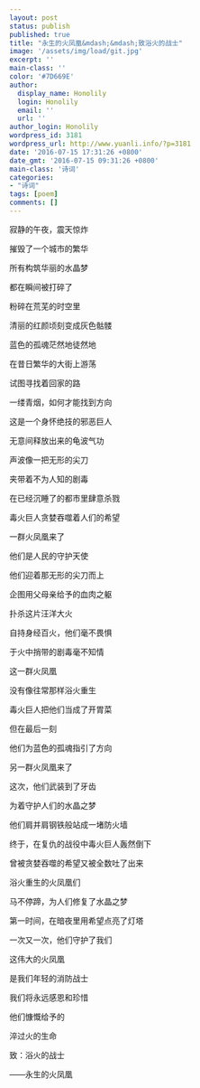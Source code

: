 ```yaml
---
layout: post
status: publish
published: true
title: "永生的火凤凰&mdash;&mdash;致浴火的战士"
image: '/assets/img/load/git.jpg'
excerpt: ''
main-class: ''
color: '#7D669E'
author:
  display_name: Honolily
  login: Honolily
  email: ''
  url: ''
author_login: Honolily
wordpress_id: 3181
wordpress_url: http://www.yuanli.info/?p=3181
date: '2016-07-15 17:31:26 +0800'
date_gmt: '2016-07-15 09:31:26 +0800'
main-class: '诗词'
categories:
- "诗词"
tags: [poem]
comments: []
---
```

寂静的午夜，震天惊炸

摧毁了一个城市的繁华

所有构筑华丽的水晶梦

都在瞬间被打碎了

粉碎在荒芜的时空里

清丽的红颜顷刻变成灰色骷髅

蓝色的孤魂茫然地徒然地

在昔日繁华的大街上游荡

试图寻找着回家的路

一缕青烟，如何才能找到方向

这是一个身怀绝技的邪恶巨人

无意间释放出来的龟波气功

声波像一把无形的尖刀

夹带着不为人知的剧毒

在已经沉睡了的都市里肆意杀戮

毒火巨人贪婪吞噬着人们的希望

一群火凤凰来了

他们是人民的守护天使

他们迎着那无形的尖刀而上

企图用父母亲给予的血肉之躯

扑杀这片汪洋大火

自持身经百火，他们毫不畏惧

于火中捎带的剧毒毫不知情

这一群火凤凰

没有像往常那样浴火重生

毒火巨人把他们当成了开胃菜

但在最后一刻

他们为蓝色的孤魂指引了方向

另一群火凤凰来了

这次，他们武装到了牙齿

为着守护人们的水晶之梦

他们肩并肩钢铁般站成一堵防火墙

终于，在复仇的战役中毒火巨人轰然倒下

曾被贪婪吞噬的希望又被全数吐了出来

浴火重生的火凤凰们

马不停蹄，为人们修复了水晶之梦

第一时间，在暗夜里用希望点亮了灯塔

一次又一次，他们守护了我们

这伟大的火凤凰

是我们年轻的消防战士

我们将永远感恩和珍惜

他们慷慨给予的

淬过火的生命

致：浴火的战士

&mdash;&mdash;永生的火凤凰
